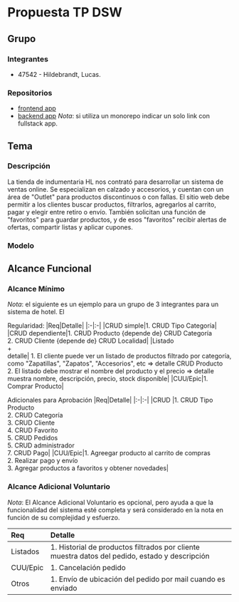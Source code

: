 # Propuesta TP DSW

## Grupo
### Integrantes
* 47542 - Hildebrandt, Lucas.

### Repositorios
* [frontend app](http://hyperlinkToGihubOrGitlab)
* [backend app](http://hyperlinkToGihubOrGitlab)
*Nota*: si utiliza un monorepo indicar un solo link con fullstack app.

## Tema
### Descripción
La tienda de indumentaria HL nos contrató para desarrollar un sistema de ventas online. Se especializan en calzado y accesorios, y cuentan con un área de "Outlet" para productos discontinuos o con fallas. El sitio web debe permitir a los clientes buscar productos, filtrarlos, agregarlos al carrito, pagar y elegir entre retiro o envío. También solicitan una función de "favoritos" para guardar productos, y de esos "favoritos" recibir alertas de ofertas, compartir listas y aplicar cupones.

### Modelo

## Alcance Funcional 

### Alcance Mínimo

*Nota*: el siguiente es un ejemplo para un grupo de 3 integrantes para un sistema de hotel. El 

Regularidad:
|Req|Detalle|
|:-|:-|
|CRUD simple|1. CRUD Tipo Categoría|
|CRUD dependiente|1. CRUD Producto {depende de} CRUD Categoría<br>2. CRUD Cliente {depende de} CRUD Localidad|
|Listado<br>+<br>detalle| 1. El cliente puede ver un listado de productos filtrado por categoría, como "Zapatillas", "Zapatos", "Accesorios", etc => detalle CRUD Producto<br> 2. El listado debe mostrar el nombre del producto y el precio => detalle muestra nombre, descripción, precio, stock disponible|
|CUU/Epic|1. Comprar Producto|


Adicionales para Aprobación
|Req|Detalle|
|:-|:-|
|CRUD |1. CRUD Tipo Producto<br>2. CRUD Categoría<br>3. CRUD Cliente<br>4. CRUD Favorito<br>5. CRUD Pedidos<br>5. CRUD administrador<br>7. CRUD Pago|
|CUU/Epic|1. Agreegar producto al carrito de compras<br>2. Realizar pago y envío<br>3. Agregar productos a favoritos y obtener novedades|


### Alcance Adicional Voluntario

*Nota*: El Alcance Adicional Voluntario es opcional, pero ayuda a que la funcionalidad del sistema esté completa y será considerado en la nota en función de su complejidad y esfuerzo.

|Req|Detalle|
|:-|:-|
|Listados |1. Historial de productos filtrados por cliente muestra datos del pedido, estado y descripción|
|CUU/Epic|1. Cancelación pedido<br>|
|Otros|1. Envío de ubicación del pedido por mail cuando es enviado|

